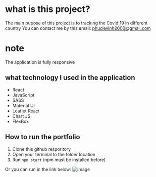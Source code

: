# what is this project?

The main pupose of this project is to tracking the Covid 19 in different country You can contact me by this email: phuclevinh2000@gmail.com

# note 
The application is fully responsive

## what technology I used in the application
- React
- JavaScript
- SASS
- Material UI
- Leaflet React
- Chart JS
- FlexBox


## How to run the portfolio
1. Clone this github resporitory
2. Open your terminal to the folder location
3. Run `npm start` (npm must be installed before) 

Or you can run in the link below: 
![image](https://user-images.githubusercontent.com/47014132/128943749-7e5790f9-10cc-44c3-bb5c-488aaa4dc18e.png)

